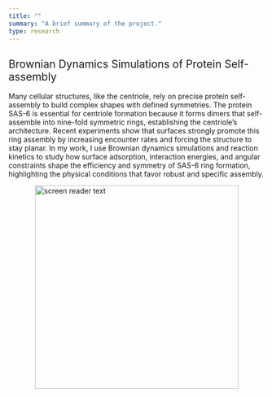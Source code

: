 ```yaml
---
title: ""
summary: "A brief summary of the project."
type: research
---
```

<!-- <h2 style="font-weight: normal">Background</h2>
Over the course of the last two decades, it became progressively clear that physical, i.e.
mechanical forces play a major role in cellular decision making and aid in regulating important
physiological processes like tissue growth and morphogenesis. To actively generate forces, cells
use a highly complex and self-organized contractile structure called the actin cytoskeleton which
allows them to explore the mechanical and geometric properties of their environment through cell-
matrix and cell-cell adhesions. These informations are then fed back to the cell, and evaluated by
means of chemical signals a process which is known as mechanotransduction. Although research
has yielded many new insights in recent years it is still puzzling how cells integrate information
from their environment into their decision-making process. Therefore, it is important to study how
cells generate forces, how the internal molecular machinery regulates them, and how these forces
transmit information in multicellular systems to understand processes such as development,
organogenesis, homeostasis or diseases like cancer. -->

### <h2 style="font-weight: normal">Brownian Dynamics Simulations of Protein Self-assembly</h2>
Many cellular structures, like the centriole, rely on precise protein self-assembly to build complex shapes with defined symmetries. The protein SAS-6 is essential for centriole formation because it forms dimers that self-assemble into nine-fold symmetric rings, establishing the centriole’s architecture. Recent experiments show that surfaces strongly promote this ring assembly by increasing encounter rates and forcing the structure to stay planar. In my work, I use Brownian dynamics simulations and reaction kinetics to study how surface adsorption, interaction energies, and angular constraints shape the efficiency and symmetry of SAS-6 ring formation, highlighting the physical conditions that favor robust and specific assembly.
<!-- ![screen reader text](research/project-3/sas6.svg) -->
<div style="width: 100%;">
  <img 
    src="research/project-3/sas6.svg"
    alt="screen reader text"
    width="400"
    style="display: block; margin: 0 auto;">
</div>
<!-- <img src="research/project-3/sas6.svg" alt="screen reader text" width="400"> -->






<!-- - Lists
- **Bold text**
- *Italic text*
- Images
- 
{{< math >}}
$$
\gamma_{n} = \frac{ \left | \left (\mathbf x_{n} - \mathbf x_{n-1} \right )^T \left [\nabla F (\mathbf x_{n}) - \nabla F (\mathbf x_{n-1}) \right ] \right |}{\left \|\nabla F(\mathbf{x}_{n}) - \nabla F(\mathbf{x}_{n-1}) \right \|^2}
$$
{{< /math >}} -->
<!-- $$
\gamma_{n} = \frac{ \left | \left (\mathbf x_{n} - \mathbf x_{n-1} \right )^T \left [\nabla F (\mathbf x_{n}) - \nabla F (\mathbf x_{n-1}) \right ] \right |}{\left \|\nabla F(\mathbf{x}_{n}) - \nabla F(\mathbf{x}_{n-1}) \right \|^2}
$$ -->
